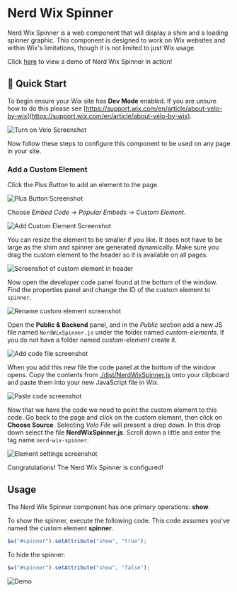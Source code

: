# Nerd Wix Spinner

Nerd Wix Spinner is a web component that will display a shim and a loading spinner graphic. This component is designed to work on Wix websites and within Wix's limitations, though it is not limited to just Wix usage. 

Click [here](https://www.appnerds.net/spinner-demo) to view a demo of Nerd Wix Spinner in action!

## 🚀 Quick Start

To begin ensure your Wix site has **Dev Mode** enabled. If you are unsure how to do this please see [https://support.wix.com/en/article/about-velo-by-wix](https://support.wix.com/en/article/about-velo-by-wix). 

![Turn on Velo Screenshot](./screenshots/turn-on-velo.png)

Now follow these steps to configure this component to be used on any page in your site.

### Add a Custom Element

Click the *Plus Button* to add an element to the page.

![Plus Button Screenshot](./screenshots/press-plus-button.png)

Choose *Embed Code* -> *Popular Embeds* -> *Custom Element*.

![Add Custom Element Screenshot](./screenshots/add-custom-element.png)

You can resize the element to be smaller if you like. It does not have to be large as the shim and spinner are generated dynamically. Make sure you drag the custom element to the header so it is available on all pages.

![Screenshot of custom element in header](./screenshots/custom-element-in-header.png)

Now open the developer code panel found at the bottom of the window. Find the properties panel and change the ID of the custom element to `spinner`.

![Rename custom element screenshot](./screenshots/rename-custom-element.png)

Open the **Public & Backend** panel, and in the *Public* section add a new JS file named `NerdWixSpinner.js` under the folder named *custom-elements*. If you do not have a folder named *custom-element* create it.

![Add code file screenshot](./screenshots/add-code-file.png)

When you add this new file the code panel at the bottom of the window opens. Copy the contents from [./dist/NerdWixSpinner.js](./dist/NerdWixSpinner.js) onto your clipboard and paste them into your new JavaScript file in Wix.

![Paste code screenshot](./screenshots/paste-code.png)

Now that we have the code we need to point the custom element to this code. Go back to the page and click on the custom element, then click on **Choose Source**. Selecting *Velo File* will present a drop down. In this drop down select the file **NerdWixSpinner.js**. Scroll down a little and enter the tag name `nerd-wix-spinner`.

![Element settings screenshot](./screenshots/element-settings.png)

Congratulations! The Nerd Wix Spinner is configured!

## Usage

The Nerd Wix Spinner component has one primary operations: **show**.

To show the spinner, execute the following code. This code assumes you've named the custom element **spinner**.

```js
$w("#spinner").setAttribute("show", "true");
```

To hide the spinner:

```js
$w("#spinner").setAttribute("show", "false");
```

![Demo](./screenshots/demo.gif)

